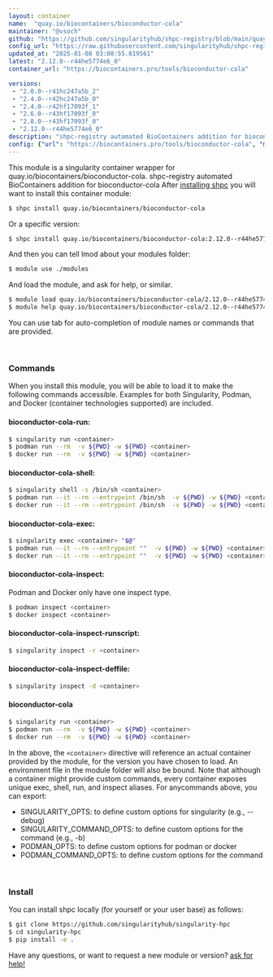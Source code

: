 ```yaml
---
layout: container
name:  "quay.io/biocontainers/bioconductor-cola"
maintainer: "@vsoch"
github: "https://github.com/singularityhub/shpc-registry/blob/main/quay.io/biocontainers/bioconductor-cola/container.yaml"
config_url: "https://raw.githubusercontent.com/singularityhub/shpc-registry/main/quay.io/biocontainers/bioconductor-cola/container.yaml"
updated_at: "2025-01-08 03:08:55.819561"
latest: "2.12.0--r44he5774e6_0"
container_url: "https://biocontainers.pro/tools/bioconductor-cola"

versions:
 - "2.0.0--r41hc247a5b_2"
 - "2.4.0--r42hc247a5b_0"
 - "2.4.0--r42hf17093f_1"
 - "2.6.0--r43hf17093f_0"
 - "2.8.0--r43hf17093f_0"
 - "2.12.0--r44he5774e6_0"
description: "shpc-registry automated BioContainers addition for bioconductor-cola"
config: {"url": "https://biocontainers.pro/tools/bioconductor-cola", "maintainer": "@vsoch", "description": "shpc-registry automated BioContainers addition for bioconductor-cola", "latest": {"2.12.0--r44he5774e6_0": "sha256:5235cf9a7bd3ba07af4d409478d7256e247e0439065044cb2ab809ed1f309341"}, "tags": {"2.0.0--r41hc247a5b_2": "sha256:830504cb3b77991958e21dce8fa75b9a58f12f9202f6b498410cf0316740d04e", "2.4.0--r42hc247a5b_0": "sha256:c84985241edc3edd31a45312c1334be0781fcb34463b02bd01ef3d8f0802a7fe", "2.4.0--r42hf17093f_1": "sha256:b36c113a570afb8a01150ee4efaeb711c3ffb58bb1b2ad5fd34f05a1e32b1fa3", "2.6.0--r43hf17093f_0": "sha256:3b75a3c80312392efe7f8e06e2d5789175234b9a7ef2104ed7cc7ef4200ca86f", "2.8.0--r43hf17093f_0": "sha256:89d1a4df68129d121c9484af2c19723579f6b71b650e192fdc9f72e68444c7e0", "2.12.0--r44he5774e6_0": "sha256:5235cf9a7bd3ba07af4d409478d7256e247e0439065044cb2ab809ed1f309341"}, "docker": "quay.io/biocontainers/bioconductor-cola"}
---
```


This module is a singularity container wrapper for quay.io/biocontainers/bioconductor-cola.
shpc-registry automated BioContainers addition for bioconductor-cola
After [installing shpc](#install) you will want to install this container module:


```bash
$ shpc install quay.io/biocontainers/bioconductor-cola
```

Or a specific version:

```bash
$ shpc install quay.io/biocontainers/bioconductor-cola:2.12.0--r44he5774e6_0
```

And then you can tell lmod about your modules folder:

```bash
$ module use ./modules
```

And load the module, and ask for help, or similar.

```bash
$ module load quay.io/biocontainers/bioconductor-cola/2.12.0--r44he5774e6_0
$ module help quay.io/biocontainers/bioconductor-cola/2.12.0--r44he5774e6_0
```

You can use tab for auto-completion of module names or commands that are provided.

<br>

### Commands

When you install this module, you will be able to load it to make the following commands accessible.
Examples for both Singularity, Podman, and Docker (container technologies supported) are included.

#### bioconductor-cola-run:

```bash
$ singularity run <container>
$ podman run --rm  -v ${PWD} -w ${PWD} <container>
$ docker run --rm  -v ${PWD} -w ${PWD} <container>
```

#### bioconductor-cola-shell:

```bash
$ singularity shell -s /bin/sh <container>
$ podman run --it --rm --entrypoint /bin/sh  -v ${PWD} -w ${PWD} <container>
$ docker run --it --rm --entrypoint /bin/sh  -v ${PWD} -w ${PWD} <container>
```

#### bioconductor-cola-exec:

```bash
$ singularity exec <container> "$@"
$ podman run --it --rm --entrypoint ""  -v ${PWD} -w ${PWD} <container> "$@"
$ docker run --it --rm --entrypoint ""  -v ${PWD} -w ${PWD} <container> "$@"
```

#### bioconductor-cola-inspect:

Podman and Docker only have one inspect type.

```bash
$ podman inspect <container>
$ docker inspect <container>
```

#### bioconductor-cola-inspect-runscript:

```bash
$ singularity inspect -r <container>
```

#### bioconductor-cola-inspect-deffile:

```bash
$ singularity inspect -d <container>
```



#### bioconductor-cola

```bash
$ singularity run <container>
$ podman run --rm  -v ${PWD} -w ${PWD} <container>
$ docker run --rm  -v ${PWD} -w ${PWD} <container>
```


In the above, the `<container>` directive will reference an actual container provided
by the module, for the version you have chosen to load. An environment file in the
module folder will also be bound. Note that although a container
might provide custom commands, every container exposes unique exec, shell, run, and
inspect aliases. For anycommands above, you can export:

 - SINGULARITY_OPTS: to define custom options for singularity (e.g., --debug)
 - SINGULARITY_COMMAND_OPTS: to define custom options for the command (e.g., -b)
 - PODMAN_OPTS: to define custom options for podman or docker
 - PODMAN_COMMAND_OPTS: to define custom options for the command

<br>

### Install

You can install shpc locally (for yourself or your user base) as follows:

```bash
$ git clone https://github.com/singularityhub/singularity-hpc
$ cd singularity-hpc
$ pip install -e .
```

Have any questions, or want to request a new module or version? [ask for help!](https://github.com/singularityhub/singularity-hpc/issues)